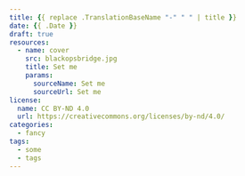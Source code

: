 ```yaml
---
title: {{ replace .TranslationBaseName "-" " " | title }}
date: {{ .Date }}
draft: true
resources:
  - name: cover
    src: blackopsbridge.jpg
    title: Set me
    params:
      sourceName: Set me
      sourceUrl: Set me
license:
  name: CC BY-ND 4.0
  url: https://creativecommons.org/licenses/by-nd/4.0/
categories:
  - fancy
tags:
  - some
  - tags
---
```

